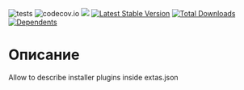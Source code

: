 ![tests](https://github.com/jeyroik/extas-installer-plugins/workflows/PHP%20Composer/badge.svg?branch=master&event=push)
![codecov.io](https://codecov.io/gh/jeyroik/extas-installer-plugins/coverage.svg?branch=master)
<a href="https://codeclimate.com/github/jeyroik/extas-installer-plugins/maintainability"><img src="https://api.codeclimate.com/v1/badges/347a8c427a8eef65b4b3/maintainability" /></a>
[![Latest Stable Version](https://poser.pugx.org/jeyroik/extas-installer-plugins/v)](//packagist.org/packages/jeyroik/extas-jsonrpc)
[![Total Downloads](https://poser.pugx.org/jeyroik/extas-installer-plugins/downloads)](//packagist.org/packages/jeyroik/extas-jsonrpc)
[![Dependents](https://poser.pugx.org/jeyroik/extas-installer-plugins/dependents)](//packagist.org/packages/jeyroik/extas-jsonrpc)


# Описание

Allow to describe installer plugins inside extas.json

